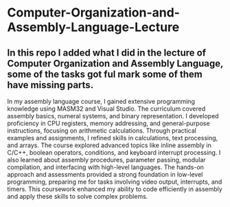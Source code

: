 # Computer-Organization-and-Assembly-Language-Lecture
In this repo I added what I did in the lecture of Computer Organization and Assembly Language, some of the tasks got ful mark some of them have missing parts.
--------------------------------------------------------------------------------------------------------------------------------------------------------------
In my assembly language course, I gained extensive programming knowledge using MASM32 and Visual Studio. The curriculum covered assembly basics, numeral systems, and binary representation. I developed proficiency in CPU registers, memory addressing, and general-purpose instructions, focusing on arithmetic calculations. Through practical examples and assignments, I refined skills in calculations, text processing, and arrays. The course explored advanced topics like inline assembly in C/C++, boolean operators, conditions, and keyboard interrupt processing. I also learned about assembly procedures, parameter passing, modular compilation, and interfacing with high-level languages. The hands-on approach and assessments provided a strong foundation in low-level programming, preparing me for tasks involving video output, interrupts, and timers. This coursework enhanced my ability to code efficiently in assembly and apply these skills to solve complex problems.
